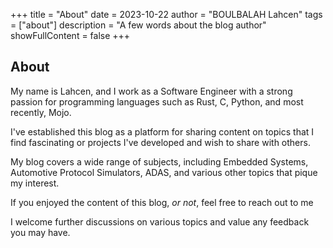 +++
title = "About"
date = 2023-10-22
author = "BOULBALAH Lahcen"
tags = ["about"]
description = "A few words about the blog author"
showFullContent = false
+++

## About 

My name is Lahcen, and I work as a Software Engineer with a strong passion for programming languages such as Rust, C, Python, and most recently, Mojo.

I've established this blog as a platform for sharing content on topics that I find fascinating or projects I've developed and wish to share with others.

My blog covers a wide range of subjects, including Embedded Systems, Automotive Protocol Simulators, ADAS, and various other topics that pique my interest.

If you enjoyed the content of this blog, _or not_, feel free to reach out to me
 
I welcome further discussions on various topics and value any feedback you may have.
